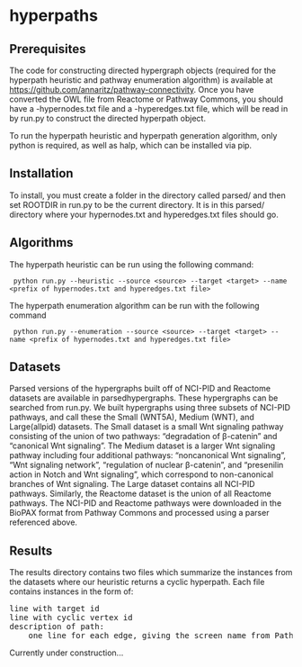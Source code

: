 # hyperpaths
## Prerequisites

The code for constructing directed hypergraph objects (required for the hyperpath heuristic and pathway enumeration algorithm) is available at https://github.com/annaritz/pathway-connectivity.
Once you have converted the OWL file from Reactome or Pathway Commons, you should have a -hypernodes.txt file and a -hyperedges.txt file, which will be read in by run.py to construct the directed hyperpath object.

To run the hyperpath heuristic and hyperpath generation algorithm, only python is required, as well as halp, which can be installed via pip.

## Installation

To install, you must create a folder in the directory called parsed/ and then set ROOTDIR in run.py to be the current directory. It is in this parsed/ directory where your hypernodes.txt and hyperedges.txt files should go.

## Algorithms

The hyperpath heuristic can be run using the following command:

```
 python run.py --heuristic --source <source> --target <target> --name <prefix of hypernodes.txt and hyperedges.txt file>
```

The hyperpath enumeration algorithm can be run with the following command

```
 python run.py --enumeration --source <source> --target <target> --name <prefix of hypernodes.txt and hyperedges.txt file> 
```

## Datasets

Parsed versions of the hypergraphs built off of NCI-PID and Reactome datasets are available in parsedhypergraphs. These hypergraphs can be searched from run.py. We built hypergraphs using three subsets of NCI-PID pathways, and call these the Small (WNT5A), Medium (WNT), and Large(allpid) datasets. The Small dataset is a small Wnt signaling pathway consisting of the union of two pathways: “degradation of β-catenin” and “canonical Wnt signaling”. The Medium dataset is a larger Wnt signaling pathway including four additional pathways: “noncanonical Wnt signaling”, “Wnt signaling network”, “regulation of nuclear β-catenin”, and “presenilin action in Notch and Wnt signaling”, which correspond to non-canonical branches of Wnt signaling. The Large dataset contains all NCI-PID pathways. Similarly, the Reactome dataset is the union of all Reactome pathways. The NCI-PID and Reactome pathways were downloaded in the BioPAX format from Pathway Commons and processed using a parser referenced above.

## Results

The results directory contains two files which summarize the instances from the datasets where our heuristic returns a cyclic hyperpath. Each file contains instances in the form of:

<pre>
line with target id
line with cyclic vertex id
description of path:
    one line for each edge, giving the screen name from Pathway Commons of each vertex in the tail then head of the hyperege
</pre>

Currently under construction...


